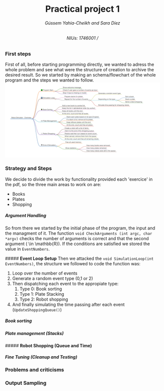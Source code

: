 # <center> Practical project 1

###### <center > Gússem Yahia-Cheikh and Sara Díez

###### <center> NIUs: 1746001 /

### First steps

First of all, before starting programming directly, we wanted to adress the whole problem and see what were the structure of creation to archive the desired result. So we started by making an schema/flowchart of the whole program and the steps we wanted to follow.
![Flowchart of how the program works](assets/schema.jpg)

### Strategy and Steps
We decide to divide the work by functionality provided each 'exercice' in the pdf, so the three main areas to work on are:
- Books 
- Plates
- Shopping
  
##### **Argument Handling**

So from there we started by the initial phase of the program, the input and the managment of it. The function `void CheckArguments (int argc, char *argv)` checks the number of arguments is correct and that the second argument \( \in \mathbb{R}\). If the conditions are satisfied we stored the value in `EventNumbers`.

##### **Event Loop Setup**
Then we attacked the `void SimulationLoop(int EventNumbers)`, the structure we followed to code the function was:
1. Loop over the number of events
2. Generate a random event type (0,1 or 2)
3. Then dispatching each event to the appropiate type:
   1. Type 0: Book sorting
   2. Type 1: Plate Stacking
   3. Type 2: Robot shopping
4. And finally simulating the time passing after each event (`UpdateShoppingQueue()`)

##### **Book sorting**
##### **Plate management (Stacks)**
##### **Robot Shopping (Queue and Time)**
##### **Fine Tuning (Cleanup and Testing)**

### Problems and criticisms

### Output Sampling

